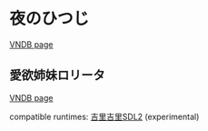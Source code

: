夜のひつじ
========

[VNDB page](https://vndb.org/p2212)

## 愛欲姉妹ロリータ

[VNDB page](https://vndb.org/v25127)

compatible runtimes: [吉里吉里SDL2](../engines/吉里吉里SDL2.md) (experimental)
